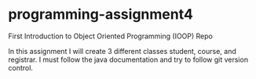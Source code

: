 # programming-assignment4
First Introduction to Object Oriented Programming (IOOP) Repo

In this assignment I will create 3 different classes student, course, and registrar.
I must follow the java documentation and try to follow git version control.

